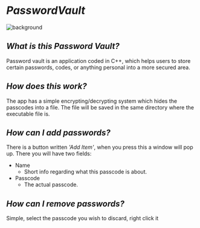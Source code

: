 # *PasswordVault*
![background](https://user-images.githubusercontent.com/123166182/221257889-3bca0c3f-c055-41da-8025-7cee2551f232.jpg)

## *What is this Password Vault?*
Password vault is an application coded in C++, which helps users to store certain passwords, codes, or anything personal into a more secured area.

## *How does this work?*
The app has a simple encrypting/decrypting system which hides the passcodes into a file. The file will be saved in the same directory where the executable file is.

## *How can I add passwords?*
There is a button written *'Add Item'*, when you press this a window will pop up. There you will have two fields:
+ Name
   - Short info regarding what this passcode is about.
+ Passcode
   - The actual passcode.
   
## *How can I remove passwords?*
Simple, select the passcode you wish to discard, right click it 
